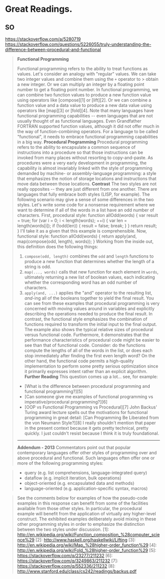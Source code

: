 # Great Readings.

## SO
https://stackoverflow.com/a/5280719
https://stackoverflow.com/questions/5226055/truly-understanding-the-difference-between-procedural-and-functional
> **Functional Programming**
> 
> Functional programming refers to the ability to treat functions as values.
> Let's consider an analogy with "regular" values.  We can take two integer values and combine them using the `+` operator to > obtain a new integer.  Or we can multiply an integer by a floating point number to get a floating point number.
> In functional programming, we can combine two function values to produce a new function value using operators like [compose][1] or [lift][2].  Or we can combine a function value and a data value to produce a new data value using operators like [map][3] or [fold][4].
> Note that many languages have functional programming capabilities -- even languages that are not usually thought of as functional languages.  Even Grandfather FORTRAN supported function values, although it did not offer much in the way of function-combining operators.  For a language to be called "functional", it needs to embrace functional programming capabilities in a big way.
> **Procedural Programming**
> Procedural programming refers to the ability to encapsulate a common sequence of instructions into a procedure so that those instructions can be invoked from many places without resorting to copy-and-paste.  As procedures were a very early development in programming, the capability is almost invariably linked with the style of programming demanded by machine- or assembly-language programming: a style that emphasizes the notion of storage locations and instructions that move data between those locations.
> **Contrast**
> The two styles are not really opposites -- they are just different from one another.  There are languages that fully embrace both styles (LISP, for example).  The following scenario may give a sense of some differences in the two styles.  Let's write some code for a nonsense requirement where we want to determine if all of the words in a list have an odd number of characters.  First, procedural style:
    function allOdd(words) {
      var result = true;
      for (var i = 0; i < length(words); ++i) {
        var len = length(words[i]);
        if (!odd(len)) {
          result = false;
          break;
        }
      }
      return result;
    }
> I'll take it as a given that this example is comprehensible.  Now, functional style:
    function allOdd(words) {
      return apply(and, map(compose(odd, length), words));
    }
> Working from the inside out, this definition does the following things:
>  1. `compose(odd, length)` combines the `odd` and `length` functions to produce a new function that determines whether the length of a string is odd.
>  2. `map(..., words)` calls that new function for each element in `words`, ultimately returning a new list of boolean values, each indicating whether the corresponding word has an odd number of characters.
>  3. `apply(and, ...)` applies the "and" operator to the resulting list, *and*-ing all of the booleans together to yield the final result.
> You can see from these examples that procedural programming is very concerned with moving values around in variables and explicitly describing the operations needed to produce the final result.  In contrast, the functional style emphasizes the combination of functions required to transform the initial input to the final output.
> The example also shows the typical relative sizes of procedural versus functional code.  Furthermore, it demonstrates that the performance characteristics of procedural code might be easier to see than that of functional code.  Consider: do the functions compute the lengths of all of the words in the list, or does each stop immediately after finding the first even length word?  On the other hand, the functional code permits a high-quality implementation to perform some pretty serious optimization since it primarily expresses intent rather than an explicit algorithm.
> **Further Reading**
> This question comes up a lot... see, for example:
>  - [What is the difference between procedural programming and functional programming?][5]
>  - [Can someone give me examples of functional programming vs imperative/procedural programming?][6]
>  - [OOP vs Functional Programming vs Procedural][7]
> John Backus' Turing award lecture spells out the motivations for functional programming in great detail:
> [Can Programming Be Liberated from the von Neumann Style?][8]
> I really shouldn't mention that paper in the present context because it gets pretty technical, pretty quickly.  I just couldn't resist because I think it is truly foundational.
> ----------
> **Addendum - 2013**
> Commentators point out that popular contemporary languages offer other styles of programming over and above procedural and functional.  Such languages often offer one or more of the following programming styles:

> - query (e.g. list comprehensions, language-integrated query)
> - dataflow (e.g. implicit iteration, bulk operations)
> - object-oriented (e.g. encapsulated data and methods)
> - language-oriented (e.g. application-specific syntax, macros)

> See the comments below for examples of how the pseudo-code examples in this response can benefit from some of the facilities available from those other styles.  In particular, the procedural example will benefit from the application of virtually any higher-level construct.
> The exhibited examples deliberately avoid mixing in these other programming styles in order to emphasize the distinction between the two styles under discussion.
  [1]: http://en.wikipedia.org/wiki/Function_composition_%28computer_science%29
  [2]: http://www.haskell.org/haskellwiki/Lifting
  [3]: http://en.wikipedia.org/wiki/Map_%28higher-order_function%29
  [4]: http://en.wikipedia.org/wiki/Fold_%28higher-order_function%29
  [5]: https://stackoverflow.com/q/23277/211232
  [6]: https://stackoverflow.com/q/3249863/211232
  [7]: https://stackoverflow.com/q/552336/211232
  [8]: http://www.stanford.edu/class/cs242/readings/backus.pdf
